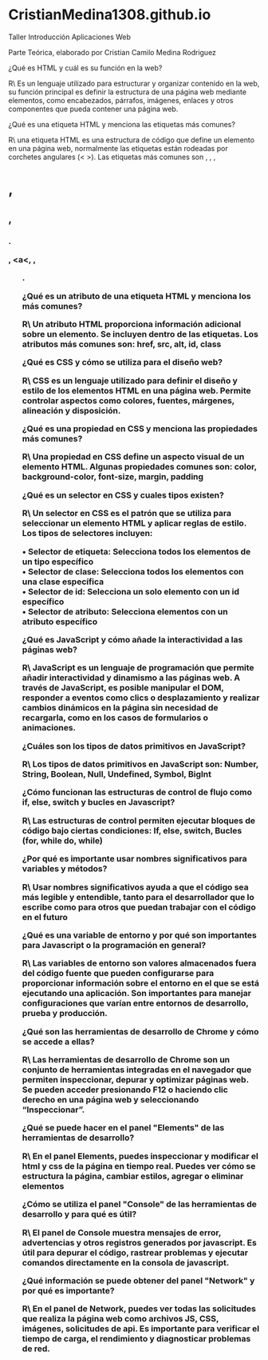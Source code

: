 # CristianMedina1308.github.io
Taller Introducción Aplicaciones Web 

Parte Teórica, elaborado por Cristian Camilo Medina Rodriguez 

¿Qué es HTML y cuál es su función en la web? 

R\\ Es un lenguaje utilizado para estructurar y organizar contenido en la web, su función principal es definir la estructura de una página web mediante elementos, como encabezados, párrafos, imágenes, enlaces y otros componentes que pueda contener una página web. 

¿Qué es una etiqueta HTML y menciona las etiquetas más comunes? 

R\\ una etiqueta HTML es una estructura de código que define un elemento en una página web, normalmente las etiquetas están rodeadas por corchetes angulares (< >). 
Las etiquetas más comunes son <HTML>, <head>, <body>, <h1>, <h2>, <h3>. <p>, <a<, <img>, <ul>. 

¿Qué es un atributo de una etiqueta HTML y menciona los más comunes? 

R\\ Un atributo HTML proporciona información adicional sobre un elemento. Se incluyen dentro de las etiquetas. Los atributos más comunes son: href, src, alt, id, class 

¿Qué es CSS y cómo se utiliza para el diseño web? 

R\\ CSS es un lenguaje utilizado para definir el diseño y estilo de los elementos HTML en una página web. Permite controlar aspectos como colores, fuentes, márgenes, alineación y disposición.  

¿Qué es una propiedad en CSS y menciona las propiedades más comunes? 

R\\ Una propiedad en CSS define un aspecto visual de un elemento HTML. Algunas propiedades comunes son: 
color, background-color, font-size, margin, padding  

¿Qué es un selector en CSS y cuales tipos existen? 

R\\ Un selector en CSS es el patrón que se utiliza para seleccionar un elemento HTML y aplicar reglas de estilo. Los tipos de selectores incluyen: 

•	Selector de etiqueta: Selecciona todos los elementos de un tipo específico  
•	Selector de clase: Selecciona todos los elementos con una clase específica  
•	Selector de id: Selecciona un solo elemento con un id específico  
•	Selector de atributo: Selecciona elementos con un atributo específico  

¿Qué es JavaScript y cómo añade la interactividad a las páginas web? 

R\\ JavaScript es un lenguaje de programación que permite añadir interactividad y dinamismo a las páginas web. A través de JavaScript, es posible manipular el DOM, responder a eventos como clics o desplazamiento y realizar cambios dinámicos en la página sin necesidad de recargarla, como en los casos de formularios o animaciones. 

¿Cuáles son los tipos de datos primitivos en JavaScript? 

R\\ Los tipos de datos primitivos en JavaScript son: 
Number, String, Boolean, Null, Undefined, Symbol, BigInt 

¿Cómo funcionan las estructuras de control de flujo como if, else, switch y bucles en Javascript? 

R\\ Las estructuras de control permiten ejecutar bloques de código bajo ciertas condiciones: 
If, else, switch, Bucles (for, while do, while) 

¿Por qué es importante usar nombres significativos para variables y métodos? 

R\\ Usar nombres significativos ayuda a que el código sea más legible y entendible, tanto para el desarrollador que lo escribe como para otros que puedan trabajar con el código en el futuro 

¿Qué es una variable de entorno y por qué son importantes para Javascript o la programación en general? 

R\\ Las variables de entorno son valores almacenados fuera del código fuente que pueden configurarse para proporcionar información sobre el entorno en el que se está ejecutando una aplicación. Son importantes para manejar configuraciones que varían entre entornos de desarrollo, prueba y producción. 

¿Qué son las herramientas de desarrollo de Chrome y cómo se accede a ellas? 

R\\ Las herramientas de desarrollo de Chrome son un conjunto de herramientas integradas en el navegador que permiten inspeccionar, depurar y optimizar páginas web. Se pueden acceder presionando F12 o haciendo clic derecho en una página web y seleccionando “Inspeccionar”. 

¿Qué se puede hacer en el panel "Elements" de las herramientas de desarrollo? 

R\\ En el panel Elements, puedes inspeccionar y modificar el html y css de la página en tiempo real. Puedes ver cómo se estructura la página, cambiar estilos, agregar o eliminar elementos 

¿Cómo se utiliza el panel "Console" de las herramientas de desarrollo y para qué es útil? 

R\\ El panel de Console muestra mensajes de error, advertencias y otros registros generados por javascript. Es útil para depurar el código, rastrear problemas y ejecutar comandos directamente en la consola de javascript. 

¿Qué información se puede obtener del panel "Network" y por qué es importante? 

R\\ En el panel de Network, puedes ver todas las solicitudes que realiza la página web como archivos JS, CSS, imágenes, solicitudes de api. Es importante para verificar el tiempo de carga, el rendimiento y diagnosticar problemas de red. 
